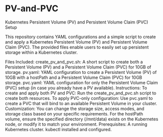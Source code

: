 # PV-and-PVC
Kubernetes Persistent Volume (PV) and Persistent Volume Claim (PVC) Setup

This repository contains YAML configurations and a simple script to create and apply a Kubernetes Persistent Volume (PV) and Persistent Volume Claim (PVC). The provided files enable users to easily set up persistent storage within a Kubernetes cluster.

Files Included:
create_pv_and_pvc.sh: A short script to create both a Persistent Volume (PV) and a Persistent Volume Claim (PVC) for 10GB of storage.
pv.yaml: YAML configuration to create a Persistent Volume (PV) of 10GB with a hostPath and a Persistent Volume Claim (PVC) for 10GB storage.
pvc.yaml: YAML configuration for only the Persistent Volume Claim (PVC) setup (in case you already have a PV available).
Instructions:
To create and apply both PV and PVC:
Run the create_pv_and_pvc.sh script to create both resources.
To apply PVC-only configuration:
Use pvc.yaml to create a PVC that will bind to an available Persistent Volume in your cluster.
Customization:
You can change the storage size, access modes, and storage class based on your specific requirements.
For the hostPath volume, ensure the specified directory (/mnt/data) exists on the Kubernetes node, or modify it to match your environment.
Prerequisites:
A running Kubernetes cluster.
kubectl installed and configured.
